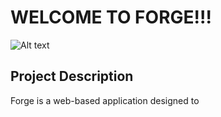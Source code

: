 # WELCOME TO FORGE!!!
![Alt text]("C:\SchoolCode\forge.png".)
## Project Description
Forge is a web-based application designed to
